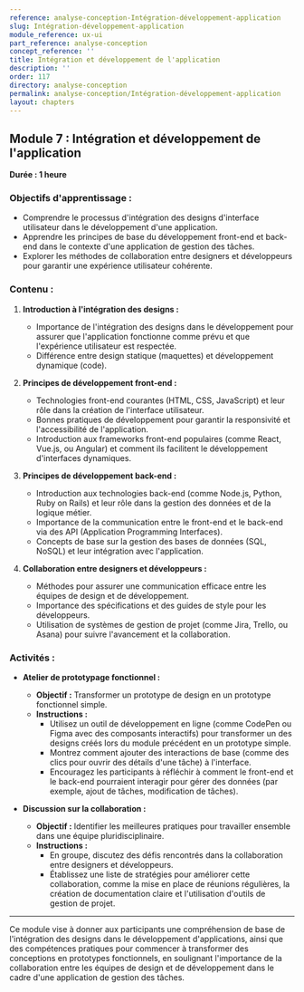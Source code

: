 ```yaml
---
reference: analyse-conception-Intégration-développement-application
slug: Intégration-développement-application
module_reference: ux-ui
part_reference: analyse-conception
concept_reference: ''
title: Intégration et développement de l'application
description: ''
order: 117
directory: analyse-conception
permalink: analyse-conception/Intégration-développement-application
layout: chapters
---
```


## **Module 7 : Intégration et développement de l'application**  
**Durée : 1 heure**

### **Objectifs d'apprentissage :**
- Comprendre le processus d'intégration des designs d'interface utilisateur dans le développement d'une application.
- Apprendre les principes de base du développement front-end et back-end dans le contexte d'une application de gestion des tâches.
- Explorer les méthodes de collaboration entre designers et développeurs pour garantir une expérience utilisateur cohérente.

### **Contenu :**

1. **Introduction à l'intégration des designs :**
   - Importance de l'intégration des designs dans le développement pour assurer que l'application fonctionne comme prévu et que l'expérience utilisateur est respectée.
   - Différence entre design statique (maquettes) et développement dynamique (code).

2. **Principes de développement front-end :**
   - Technologies front-end courantes (HTML, CSS, JavaScript) et leur rôle dans la création de l'interface utilisateur.
   - Bonnes pratiques de développement pour garantir la responsivité et l'accessibilité de l'application.
   - Introduction aux frameworks front-end populaires (comme React, Vue.js, ou Angular) et comment ils facilitent le développement d'interfaces dynamiques.

3. **Principes de développement back-end :**
   - Introduction aux technologies back-end (comme Node.js, Python, Ruby on Rails) et leur rôle dans la gestion des données et de la logique métier.
   - Importance de la communication entre le front-end et le back-end via des API (Application Programming Interfaces).
   - Concepts de base sur la gestion des bases de données (SQL, NoSQL) et leur intégration avec l'application.

4. **Collaboration entre designers et développeurs :**
   - Méthodes pour assurer une communication efficace entre les équipes de design et de développement.
   - Importance des spécifications et des guides de style pour les développeurs.
   - Utilisation de systèmes de gestion de projet (comme Jira, Trello, ou Asana) pour suivre l'avancement et la collaboration.

### **Activités :**

- **Atelier de prototypage fonctionnel :**
  - **Objectif :** Transformer un prototype de design en un prototype fonctionnel simple.
  - **Instructions :**
    - Utilisez un outil de développement en ligne (comme CodePen ou Figma avec des composants interactifs) pour transformer un des designs créés lors du module précédent en un prototype simple.
    - Montrez comment ajouter des interactions de base (comme des clics pour ouvrir des détails d'une tâche) à l'interface.
    - Encouragez les participants à réfléchir à comment le front-end et le back-end pourraient interagir pour gérer des données (par exemple, ajout de tâches, modification de tâches).

- **Discussion sur la collaboration :**
  - **Objectif :** Identifier les meilleures pratiques pour travailler ensemble dans une équipe pluridisciplinaire.
  - **Instructions :**
    - En groupe, discutez des défis rencontrés dans la collaboration entre designers et développeurs.
    - Établissez une liste de stratégies pour améliorer cette collaboration, comme la mise en place de réunions régulières, la création de documentation claire et l'utilisation d'outils de gestion de projet.

---

Ce module vise à donner aux participants une compréhension de base de l'intégration des designs dans le développement d'applications, ainsi que des compétences pratiques pour commencer à transformer des conceptions en prototypes fonctionnels, en soulignant l'importance de la collaboration entre les équipes de design et de développement dans le cadre d'une application de gestion des tâches.